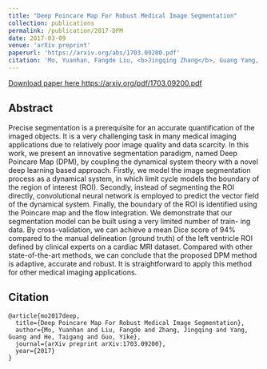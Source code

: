 ```yaml
---
title: "Deep Poincare Map For Robust Medical Image Segmentation"
collection: publications
permalink: /publication/2017-DPM
date: 2017-03-09
venue: 'arXiv preprint'
paperurl: 'https://arxiv.org/abs/1703.09200.pdf'
citation: 'Mo, Yuanhan, Fangde Liu, <b>Jingqing Zhang</b>, Guang Yang, Taigang He, and Yike Guo. "Deep Poincare Map For Robust Medical Image Segmentation." arXiv preprint arXiv:1703.09200 (2017).'
---
```


[Download paper here <ins>https://arxiv.org/pdf/1703.09200.pdf</ins>](https://arxiv.org/pdf/1703.09200.pdf)

## Abstract
Precise segmentation is a prerequisite for an accurate quantification of the imaged objects. It is a very challenging task in many medical imaging applications due to relatively poor image quality and data scarcity. In this work, we present an innovative segmentation paradigm, named Deep Poincare Map (DPM), by coupling the dynamical system theory with a novel deep learning based approach. Firstly, we model the image segmentation process as a dynamical system, in which limit cycle models the boundary of the region of interest (ROI). Secondly, instead of segmenting the ROI directly, convolutional neural network is employed to predict the vector field of the dynamical system. Finally, the boundary of the ROI is identified using the Poincare map and the flow integration. We demonstrate that our segmentation model can be built using a very limited number of train- ing data. By cross-validation, we can achieve a mean Dice score of 94% compared to the manual delineation (ground truth) of the left ventricle ROI defined by clinical experts on a cardiac MRI dataset. Compared with other state-of-the-art methods, we can conclude that the proposed DPM method is adaptive, accurate and robust. It is straightforward to apply this method for other medical imaging applications.

## Citation
```
@article{mo2017deep,
  title={Deep Poincare Map For Robust Medical Image Segmentation},
  author={Mo, Yuanhan and Liu, Fangde and Zhang, Jingqing and Yang, Guang and He, Taigang and Guo, Yike},
  journal={arXiv preprint arXiv:1703.09200},
  year={2017}
}
```
